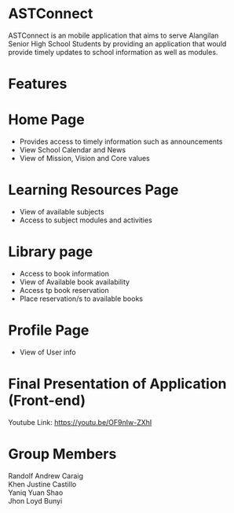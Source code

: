#  ASTConnect
ASTConnect is an mobile application that aims to serve Alangilan<br>
Senior High School Students by providing an application that would<br>
provide timely updates to school information as well as modules.<br>

#  Features
# Home Page
- Provides access to timely information such as announcements<br>
- View School Calendar and News<br>
- View of Mission, Vision and Core values<br>
# Learning Resources Page
- View of available subjects<br>
- Access to subject modules and activities<br>
# Library page
- Access to book information<br>
- View of Available book availability<br>
- Access tp book reservation<br>
- Place reservation/s to available books<br>
# Profile Page
- View of User info<br>
# Final Presentation of Application (Front-end)
Youtube Link: https://youtu.be/OF9nIw-ZXhI<br>

#  Group Members
Randolf Andrew Caraig<br>
Khen Justine Castillo<br>
Yaniq Yuan Shao<br>
Jhon Loyd Bunyi<br>

